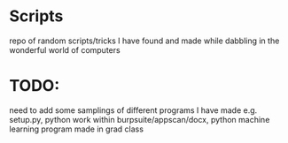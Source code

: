 # Scripts
repo of random scripts/tricks I have found and made while dabbling in the wonderful world of computers

# TODO:
need to add some samplings of different programs I have made e.g. setup.py, python work within burpsuite/appscan/docx, python machine learning program made in grad class
